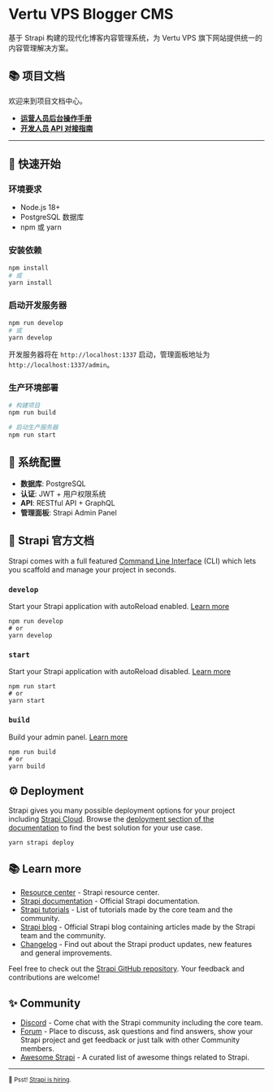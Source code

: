 # Vertu VPS Blogger CMS

基于 Strapi 构建的现代化博客内容管理系统，为 Vertu VPS 旗下网站提供统一的内容管理解决方案。

## 📚 项目文档

欢迎来到项目文档中心。

- [**运营人员后台操作手册**](./operations-manual.md)
- [**开发人员 API 对接指南**](./developer-guide.md)

---

## 🚀 快速开始

### 环境要求

- Node.js 18+ 
- PostgreSQL 数据库
- npm 或 yarn

### 安装依赖

```bash
npm install
# 或
yarn install
```

### 启动开发服务器

```bash
npm run develop
# 或
yarn develop
```

开发服务器将在 `http://localhost:1337` 启动，管理面板地址为 `http://localhost:1337/admin`。

### 生产环境部署

```bash
# 构建项目
npm run build

# 启动生产服务器
npm run start
```

## 🔧 系统配置

- **数据库**: PostgreSQL
- **认证**: JWT + 用户权限系统
- **API**: RESTful API + GraphQL
- **管理面板**: Strapi Admin Panel

## 📖 Strapi 官方文档

Strapi comes with a full featured [Command Line Interface](https://docs.strapi.io/dev-docs/cli) (CLI) which lets you scaffold and manage your project in seconds.

### `develop`

Start your Strapi application with autoReload enabled. [Learn more](https://docs.strapi.io/dev-docs/cli#strapi-develop)

```
npm run develop
# or
yarn develop
```

### `start`

Start your Strapi application with autoReload disabled. [Learn more](https://docs.strapi.io/dev-docs/cli#strapi-start)

```
npm run start
# or
yarn start
```

### `build`

Build your admin panel. [Learn more](https://docs.strapi.io/dev-docs/cli#strapi-build)

```
npm run build
# or
yarn build
```

## ⚙️ Deployment

Strapi gives you many possible deployment options for your project including [Strapi Cloud](https://cloud.strapi.io). Browse the [deployment section of the documentation](https://docs.strapi.io/dev-docs/deployment) to find the best solution for your use case.

```
yarn strapi deploy
```

## 📚 Learn more

- [Resource center](https://strapi.io/resource-center) - Strapi resource center.
- [Strapi documentation](https://docs.strapi.io) - Official Strapi documentation.
- [Strapi tutorials](https://strapi.io/tutorials) - List of tutorials made by the core team and the community.
- [Strapi blog](https://strapi.io/blog) - Official Strapi blog containing articles made by the Strapi team and the community.
- [Changelog](https://strapi.io/changelog) - Find out about the Strapi product updates, new features and general improvements.

Feel free to check out the [Strapi GitHub repository](https://github.com/strapi/strapi). Your feedback and contributions are welcome!

## ✨ Community

- [Discord](https://discord.strapi.io) - Come chat with the Strapi community including the core team.
- [Forum](https://forum.strapi.io/) - Place to discuss, ask questions and find answers, show your Strapi project and get feedback or just talk with other Community members.
- [Awesome Strapi](https://github.com/strapi/awesome-strapi) - A curated list of awesome things related to Strapi.

---

<sub>🤫 Psst! [Strapi is hiring](https://strapi.io/careers).</sub>